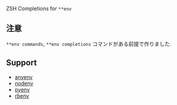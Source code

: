 ZSH Completions for `**env`

## 注意
`**env commands`, `**env completions` コマンドがある前提で作りました.

## Support
- [anyenv](https://github.com/riywo/anyenv)
- [nodenv](https://github.com/nodenv/nodenv)
- [pyenv](https://github.com/yyuu/pyenv)
- [rbenv](https://github.com/rbenv/rbenv)
